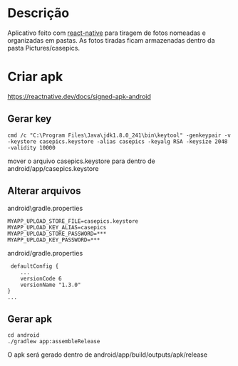 # Descrição

Aplicativo feito com [react-native](https://reactnative.dev/) para tiragem de fotos nomeadas e organizadas em pastas. As fotos tiradas  ficam armazenadas dentro da pasta Pictures/casepics.


# Criar apk

https://reactnative.dev/docs/signed-apk-android

## Gerar key

```
cmd /c "C:\Program Files\Java\jdk1.8.0_241\bin\keytool" -genkeypair -v -keystore casepics.keystore -alias casepics -keyalg RSA -keysize 2048 -validity 10000
```
mover o arquivo casepics.keystore para dentro de android/app/casepics.keystore

## Alterar arquivos

android\gradle.properties

```
MYAPP_UPLOAD_STORE_FILE=casepics.keystore
MYAPP_UPLOAD_KEY_ALIAS=casepics
MYAPP_UPLOAD_STORE_PASSWORD=***
MYAPP_UPLOAD_KEY_PASSWORD=***
```

android/gradle.properties

```
 defaultConfig {
    ...
    versionCode 6
    versionName "1.3.0"
}
...
```

## Gerar apk

```
cd android
./gradlew app:assembleRelease
```

O apk será gerado dentro de android/app/build/outputs/apk/release
